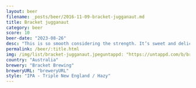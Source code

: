 ```yaml
---
layout: beer
filename: _posts/beer/2016-11-09-bracket-jugganaut.md
title: Bracket jugganaut
category: beer
score: 10
beer-date: "2023-08-26"
desc: "This is so smooth considering the strength. It’s sweet and delicious. Just nothing wrong with this nectar of the gods"
permalink: /beer/:title.html
img: /img/list/bracket-jugganaut.jpeguntappd: "https://untappd.com/b/bracket-brewing-the-juggernaut/5430603"
country: "Australia"
brewery: "Bracket Brewing"
breweryURL: "breweryURL"
style: "IPA - Triple New England / Hazy"
---
```

